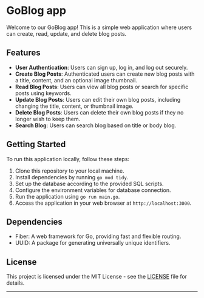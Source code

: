 # GoBlog app

Welcome to our GoBlog app! This is a simple web application where users can create, read, update, and delete blog posts.

## Features

- **User Authentication**: Users can sign up, log in, and log out securely.
- **Create Blog Posts**: Authenticated users can create new blog posts with a title, content, and an optional image thumbnail.
- **Read Blog Posts**: Users can view all blog posts or search for specific posts using keywords.
- **Update Blog Posts**: Users can edit their own blog posts, including changing the title, content, or thumbnail image.
- **Delete Blog Posts**: Users can delete their own blog posts if they no longer wish to keep them.
- **Search Blog**: Users can search blog based on title or body blog.
## Getting Started

To run this application locally, follow these steps:

1. Clone this repository to your local machine.
2. Install dependencies by running `go mod tidy`.
3. Set up the database according to the provided SQL scripts.
4. Configure the environment variables for database connection.
5. Run the application using `go run main.go`.
6. Access the application in your web browser at `http://localhost:3000`.

## Dependencies

- Fiber: A web framework for Go, providing fast and flexible routing.
- UUID: A package for generating universally unique identifiers.

## License

This project is licensed under the MIT License - see the [LICENSE](LICENSE) file for details.

---
